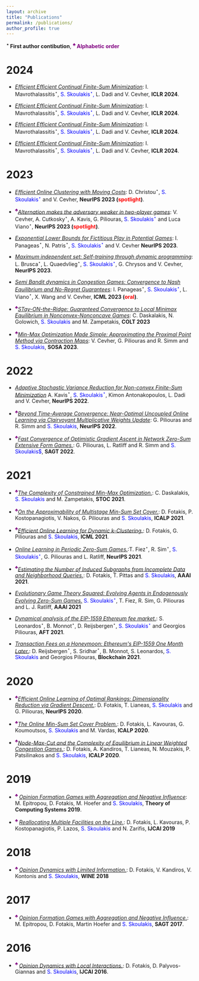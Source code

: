 ```yaml
---
layout: archive
title: "Publications"
permalink: /publications/
author_profile: true
---
```


**$^\star$ First author contibution**, **<span style="color:purple;">$^\clubsuit$ Alphabetic order</span>**

2024
======
* [<em>Efficient Efficient Continual Finite-Sum Minimization</em>](https://sskoul.github.io/files/continual.pdf): I. Mavrothalassitis$^\star$, <span style="color:blue;">S. Skoulakis$^\star$, </span>L. Dadi and V. Cevher, **ICLR 2024**.

* [<em>Efficient Efficient Continual Finite-Sum Minimization</em>](https://sskoul.github.io/files/continual.pdf): I. Mavrothalassitis$^\star$, <span style="color:blue;">S. Skoulakis$^\star$, </span>L. Dadi and V. Cevher, **ICLR 2024**.

* [<em>Efficient Efficient Continual Finite-Sum Minimization</em>](https://sskoul.github.io/files/continual.pdf): I. Mavrothalassitis$^\star$, <span style="color:blue;">S. Skoulakis$^\star$, </span>L. Dadi and V. Cevher, **ICLR 2024**.

* [<em>Efficient Efficient Continual Finite-Sum Minimization</em>](https://sskoul.github.io/files/continual.pdf): I. Mavrothalassitis$^\star$, <span style="color:blue;">S. Skoulakis$^\star$, </span>L. Dadi and V. Cevher, **ICLR 2024**.



2023
======

* [<em>Efficient Online Clustering with Moving Costs</em>](https://sskoul.github.io/files/clustering.pdf): D. Christou$^\star$, <span style="color:blue;">S. Skoulakis$^\star$ </span> and V. Cevher, **NeurIPS 2023 (<span style="color:red">spotlight</span>)**.


* **<span style="color:purple;">$^\clubsuit$</span>**[<em>Alternation makes the adversary weaker in two-player games</em>](https://sskoul.github.io/files/alternation.pdf): V. Cevher, A. Cutkosky$^\star$, A. Kavis, G. Piliouras, <span style="color:blue;">S. Skoulakis$^\star$</span> and Luca Viano$^\star$, **NeurIPS 2023 (<span style="color:red">spotlight</span>)**.

* [<em>Exponential Lower Bounds for Fictitious Play in Potential Games</em>](https://sskoul.github.io/files/fictitious.pdf): I. Panageas$^\star$, N. Patris$^\star$, <span style="color:blue;">S. Skoulakis$^\star$</span> and V. Cevher  **NeurIPS 2023**.

* [<em>Maximum independent set: Self-training through dynamic programming</em>](https://sskoul.github.io/files/MIS.pdf): L. Brusca$^\star$, L. Quaedvlieg$^\star$, <span style="color:blue;">S. Skoulakis$^\star$</span>, G. Chrysos and V. Cevher, **NeurIPS 2023**.


* [<em>Semi Bandit dynamics in Congestion Games: Convergence to Nash Equilibrium and No-Regret Guarantees</em>](https://sskoul.github.io/files/congestion.pdf): I. Panageas$^\star$, <span style="color:blue;">S. Skoulakis$^\star$</span>, L. Viano$^\star$, X. Wang and V. Cevher, **ICML 2023 (<span style="color:red">oral</span>)**.

* **<span style="color:purple;">$^\clubsuit$</span>**[<em>STay-ON-the-Ridge: Guaranteed Convergence to Local Minimax Equilibrium in Nonconvex-Nonconcave Games</em>](https://sskoul.github.io/files/STONR.pdf): C. Daskalakis, N. Golowich, <span style="color:blue;">S. Skoulakis</span> and M. Zampetakis, **COLT 2023**

* **<span style="color:purple;">$^\clubsuit$</span>**[<em>Min-Max Optimization Made Simple: Approximating the Proximal Point Method via Contraction Maps</em>](https://sskoul.github.io/files/contraction.pdf): V. Cevher, G. Piliouras and R. Simm and <span style="color:blue;">S. Skoulakis</span>, **SOSA 2023**.

2022
======
* [<em>Adaptive Stochastic Variance Reduction for Non-convex Finite-Sum Minimization</em>](https://sskoul.github.io/files/Adaspider.pdf) A. Kavis$^\star$, <span style="color:blue;">S. Skoulakis$^\star$</span>, Kimon Antonakopoulos, L. Dadi and V. Cevher, **NeurIPS 2022**.

* **<span style="color:purple;">$^\clubsuit$</span>**[<em>Beyond Time-Average Convergence: Near-Optimal Uncoupled Online Learning via Clairvoyant Multiplicative Weights Update</em>](https://sskoul.github.io/files/Clairvoyant.pdf): G. Piliouras and R. Simm and <span style="color:blue;">S. Skoulakis</span>, **NeurIPS 2022**.

* **<span style="color:purple;">$^\clubsuit$</span>**[<em>Fast Convergence of Optimistic Gradient Ascent in Network Zero-Sum Extensive Form Games.</em>](https://sskoul.github.io/files/EFGs.pdf): G. Piliouras, L. Ratliff and R. Simm and <span style="color:blue;">S. Skoulakis$</span>, **SAGT 2022**.

2021
======

* **<span style="color:purple;">$^\clubsuit$</span>**[<em>The Complexity of Constrained Min-Max Optimization.</em>](https://sskoul.github.io/files/local_min_max.pdf): C. Daskalakis, <span style="color:blue;">S. Skoulakis</span> and M. Zampetakis, **STOC 2021**.

* **<span style="color:purple;">$^\clubsuit$</span>**[<em>On the Approximability of Multistage Min-Sum Set Cover.</em>](https://sskoul.github.io/files/MultiStage_Min_Sum.pdf): D. Fotakis, P. Kostopanagiotis, V. Nakos, G. Piliouras and <span style="color:blue;">S. Skoulakis</span>, **ICALP 2021**.

* **<span style="color:purple;">$^\clubsuit$</span>**[<em>Efficient Online Learning for Dynamic k-Clustering.</em>](https://sskoul.github.io/files/Learning_k_Centers.pdf): D. Fotakis, G. Piliouras and <span style="color:blue;">S. Skoulakis</span>, **ICML 2021**.

* [<em>Online Learning in Periodic Zero-Sum Games.</em>](https://sskoul.github.io/files/periodic_ZS.pdf):T. Fiez$^\star$, R. Sim$^\star$, <span style="color:blue;">S. Skoulakis$^\star$</span>, G. Piliouras and L. Ratliff, **NeurIPS 2021**.

* **<span style="color:purple;">$^\clubsuit$</span>**[<em>Estimating the Number of Induced Subgraphs from Incomplete Data and Neighborhood Queries.</em>](https://sskoul.github.io/files/counting_triangles.pdf): D. Fotakis, T. Pittas and <span style="color:blue;">S. Skoulakis</span>, **AAAI 2021**.

* [<em>Evolutionary Game Theory Squared: Evolving Agents in Endogenously Evolving Zero-Sum Games.</em>](https://sskoul.github.io/files/evolutionary_game_theory.pdf) <span style="color:blue;">S. Skoulakis$^\star$</span>, T. Fiez, R. Sim, G. Piliouras and L. J. Ratliff, **AAAI 2021**

* [<em>Dynamical analysis of the EIP-1559 Ethereum fee market.</em>](https://sskoul.github.io/files/EIP.pdf): S. Leonardos$^\star$, B. Monnot$^\star$, D. Reijsbergen$^\star$, <span style="color:blue;">S. Skoulakis$^\star$</span> and Georgios Piliouras, **AFT 2021**.

* [<em>Transaction Fees on a Honeymoon: Ethereum's EIP-1559 One Month Later.</em>](https://sskoul.github.io/files/honeymoon.pdf): D. Reijsbergen$^\star$, S. Sridhar$^\star$, B. Monnot, S. Leonardos, <span style="color:blue;">S. Skoulakis</span> and Georgios Piliouras, **Blockchain 2021**.

2020
======

* **<span style="color:purple;">$^\clubsuit$</span>**[<em>Efficient Online Learning of Optimal Rankings: Dimensionality Reduction via Gradient Descent.</em>](https://sskoul.github.io/files/rankings.pdf): D. Fotakis, T. Lianeas, <span style="color:blue;">S. Skoulakis</span> and G. Piliouras, **NeurIPS 2020**.

* **<span style="color:purple;">$^\clubsuit$</span>**[<em>The Online Min-Sum Set Cover Problem.</em>](https://sskoul.github.io/files/Online_Min_Sum.pdf): D. Fotakis, L. Kavouras, G. Koumoutsos, <span style="color:blue;">S. Skoulakis</span> and M. Vardas, **ICALP 2020**.

* **<span style="color:purple;">$^\clubsuit$</span>**[<em>Node-Max-Cut and the Complexity of Equilibrium in Linear Weighted Congestion Games.</em>](https://sskoul.github.io/files/node_max_cut.pdf): D. Fotakis, A. Kandiros, T. Lianeas, N. Mouzakis, P. Patsilinakos and <span style="color:blue;">S. Skoulakis</span>, **ICALP 2020**.


2019
======

* **<span style="color:purple;">$^\clubsuit$ </span>**[<em>Opinion Formation Games with Aggregation and Negative Influence</em>](https://sskoul.github.io/files/opinion_formation_negative_influence.pdf): M. Epitropou, D. Fotakis, M. Hoefer and <span style="color:blue;">S. Skoulakis</span>, **Theory of Computing Systems 2019**.

* **<span style="color:purple;">$^\clubsuit$ </span>**[<em>Reallocating Multiple Facilities on the Line.</em>](https://sskoul.github.io/files/reallocation.pdf): D. Fotakis, L. Kavouras, P. Kostopanagiotis, P. Lazos, <span style="color:blue;">S. Skoulakis</span> and N. Zarifis, **IJCAI 2019**


2018
======

* **<span style="color:purple;">$^\clubsuit$ </span>**[<em>Opinion Dynamics with Limited Information.</em>](https://sskoul.github.io/files/opinion_dynamics_with_limited_information.pdf): D. Fotakis, V. Kandiros, V. Kontonis and <span style="color:blue;">S. Skoulakis</span>, **WINE 2018**

2017
======
* **<span style="color:purple;">$^\clubsuit$ </span>**[<em>Opinion Formation Games with Aggregation and Negative Influence.</em>](https://sskoul.github.io/files/opinion_formation_negative_influence.pdf): M. Epitropou, D. Fotakis, Martin Hoefer and <span style="color:blue;">S. Skoulakis</span>, **SAGT 2017**.

2016
======
* **<span style="color:purple;">$^\clubsuit$ </span>**[<em>Opinion Dynamics with Local Interactions.</em>](https://sskoul.github.io/files/opinion_dynamics_local_interactions.pdf): D. Fotakis, D. Palyvos-Giannas and <span style="color:blue;">S. Skoulakis</span>, **IJCAI 2016**.
